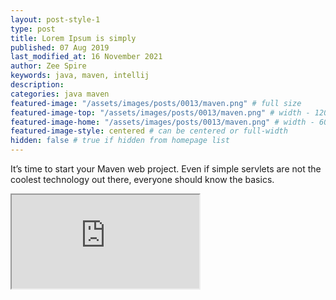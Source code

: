 ```yaml
---
layout: post-style-1
type: post
title: Lorem Ipsum is simply
published: 07 Aug 2019
last_modified_at: 16 November 2021
author: Zee Spire
keywords: java, maven, intellij
description: 
categories: java maven
featured-image: "/assets/images/posts/0013/maven.png" # full size
featured-image-top: "/assets/images/posts/0013/maven.png" # width - 1200 (you can add the same URL as for featured-image)
featured-image-home: "/assets/images/posts/0013/maven.png" # width - 600 (you can add the same URL as for featured-image) [use ~square images for homepage-style-1]
featured-image-style: centered # can be centered or full-width
hidden: false # true if hidden from homepage list
---
```

It’s time to start your Maven web project. Even if simple servlets are not the coolest technology out there, everyone should know the basics.

 <div class="ratio ratio-16x9 mb-3">
    <iframe src="https://www.youtube.com/embed/GyZHOwUTh0M" title="YouTube video" allow="accelerometer; autoplay; clipboard-write; encrypted-media; gyroscope; picture-in-picture" allowfullscreen></iframe>
</div>